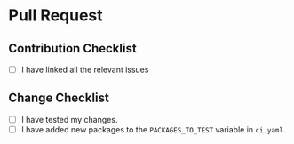 <!--
Please be sure to link the relevant issues in your Pull Request
-->

# Pull Request

<!-- Provide more details below this comment. Include details on new launch files, nodes, etc -->

<!-- Also include details on your testing procedure -->

## Contribution Checklist

<!-- Put an 'x' in the boxes that apply. -->

- [ ] I have linked all the relevant issues

## Change Checklist

<!-- Put an 'x' in the boxes that apply. -->

- [ ] I have tested my changes.
- [ ] I have added new packages to the `PACKAGES_TO_TEST` variable in `ci.yaml`.
